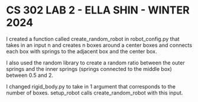 # CS 302 LAB 2 - ELLA SHIN - WINTER 2024

I created a function called create_random_robot in robot_config.py that takes in an input n and creates n boxes around a center boxes and connects each box with springs to the adjacent box and the center box. 

I also used the random library to create a random ratio between the outer springs and the inner springs (springs connected to the middle box) between 0.5 and 2. 

I changed rigid_body.py to take in 1 argument that corresponds to the number of boxes. setup_robot calls create_random_robot with this input. 